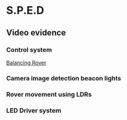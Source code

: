 # S.P.E.D
 
## Video evidence

### Control system
[Balancing Rover](https://github.com/hk221/S.P.E.D/assets/108066429/c2c3077b-6e9a-467b-8616-38a4b5b32b74)

### Camera image detection beacon lights

### Rover movement using LDRs 

### LED Driver system 
